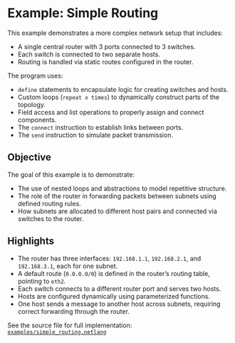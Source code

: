 # Example: Simple Routing

This example demonstrates a more complex network setup that includes:
- A single central router with 3 ports connected to 3 switches.
- Each switch is connected to two separate hosts.
- Routing is handled via static routes configured in the router.

The program uses:
- `define` statements to encapsulate logic for creating switches and hosts.
- Custom loops (`repeat x times`) to dynamically construct parts of the topology.
- Field access and list operations to properly assign and connect components.
- The `connect` instruction to establish links between ports.
- The `send` instruction to simulate packet transmission.

## Objective

The goal of this example is to demonstrate:
- The use of nested loops and abstractions to model repetitive structure.
- The role of the router in forwarding packets between subnets using defined routing rules.
- How subnets are allocated to different host pairs and connected via switches to the router.

## Highlights

- The router has three interfaces: `192.168.1.1`, `192.168.2.1`, and `192.168.3.1`, each for one subnet.
- A default route (`0.0.0.0/0`) is defined in the router’s routing table, pointing to `eth2`.
- Each switch connects to a different router port and serves two hosts.
- Hosts are configured dynamically using parameterized functions.
- One host sends a message to another host across subnets, requiring correct forwarding through the router.

See the source file for full implementation: [`examples/simple_routing.netlang`](../examples/simple_routing.netlang)
